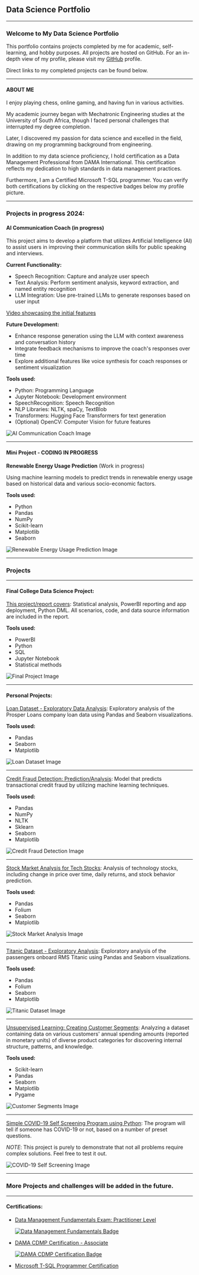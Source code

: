 ## Data Science Portfolio
---

### Welcome to My Data Science Portfolio

This portfolio contains projects completed by me for academic, self-learning, and hobby purposes. All projects are hosted on GitHub. For an in-depth view of my profile, please visit my [GitHub](https://github.com/JermaineV) profile.

Direct links to my completed projects can be found below.

---

#### ABOUT ME

I enjoy playing chess, online gaming, and having fun in various activities.

My academic journey began with Mechatronic Engineering studies at the University of South Africa, though I faced personal challenges that interrupted my degree completion.

Later, I discovered my passion for data science and excelled in the field, drawing on my programming background from engineering.

In addition to my data science proficiency, I hold certification as a Data Management Professional from DAMA International. This certification reflects my dedication to high standards in data management practices.

Furthermore, I am a Certified Microsoft T-SQL programmer. You can verify both certifications by clicking on the respective badges below my profile picture.

---

### Projects in progress 2024:

#### AI Communication Coach (in progress)

This project aims to develop a platform that utilizes Artificial Intelligence (AI) to assist users in improving their communication skills for public speaking and interviews.

**Current Functionality:**
- Speech Recognition: Capture and analyze user speech
- Text Analysis: Perform sentiment analysis, keyword extraction, and named entity recognition
- LLM Integration: Use pre-trained LLMs to generate responses based on user input

[Video showcasing the initial features](https://1drv.ms/v/s!AuRvf69NQWuRqGrrkG9EW8cE-o4z?e=Amhrcv)

**Future Development:**
- Enhance response generation using the LLM with context awareness and conversation history
- Integrate feedback mechanisms to improve the coach's responses over time
- Explore additional features like voice synthesis for coach responses or sentiment visualization

**Tools used:**
- Python: Programming Language
- Jupyter Notebook: Development environment
- SpeechRecognition: Speech Recognition
- NLP Libraries: NLTK, spaCy, TextBlob
- Transformers: Hugging Face Transformers for text generation
- (Optional) OpenCV: Computer Vision for future features

![AI Communication Coach Image](https://github.com/JermaineV/JermaineV.github.io/blob/9485850cfc3d0007e00998eb6b26f9225f5d1721/images/botpic.jpeg?raw=true)

---

#### Mini Project - CODING IN PROGRESS

**Renewable Energy Usage Prediction** (Work in progress)

Using machine learning models to predict trends in renewable energy usage based on historical data and various socio-economic factors.

**Tools used:** 
- Python
- Pandas
- NumPy
- Scikit-learn
- Matplotlib
- Seaborn

![Renewable Energy Usage Prediction Image](https://github.com/JermaineV/JermaineV.github.io/blob/6f8157c4bf93060da1c072700be8f41fa1cee3b4/images/energy1.jpeg?raw=true)

---

### Projects

---

#### Final College Data Science Project:

[This project/report covers](https://github.com/JermaineV/JermaineV.github.io/blob/d48fc08d8aa787c23c76c7c268fdecece66d38e4/projects/82554fad24fc8c51be8c00565dcc62beb5b86660.pdf): Statistical analysis, PowerBI reporting and app deployment, Python DML. All scenarios, code, and data source information are included in the report.

**Tools used:** 
- PowerBI
- Python
- SQL
- Jupyter Notebook
- Statistical methods

![Final Project Image](https://user-images.githubusercontent.com/78037138/198569998-ceca43ca-c7e4-43cd-90a1-750abdd02368.png)

---

#### Personal Projects:

[Loan Dataset - Exploratory Data Analysis](https://github.com/JermaineV/JermaineV.github.io/blob/64767819f9348fc10f7b66cb0078c57dcd89af55/projects/sub3/Part_I_exploration%20(2).ipynb): Exploratory analysis of the Prosper Loans company loan data using Pandas and Seaborn visualizations.

**Tools used:** 
- Pandas
- Seaborn
- Matplotlib

![Loan Dataset Image](https://github.com/JermaineV/JermaineV.github.io/blob/b39c14116b08ebfe8aaf89aa9d178012d8281f9d/images/267-2677308_loan-cartoon-loan-clipart-hd-png-download.png?raw=true)

---

[Credit Fraud Detection: Prediction/Analysis](https://github.com/JermaineV/JermaineV.github.io/blob/8a2abfaf8b460c895b00a8b8c990d91c0091e881/projects/credit_fraud_detection.ipynb.ipynb): Model that predicts transactional credit fraud by utilizing machine learning techniques.

**Tools used:** 
- Pandas
- NumPy
- NLTK
- Sklearn
- Seaborn
- Matplotlib

![Credit Fraud Detection Image](https://github.com/JermaineV/JermaineV.github.io/blob/8a2abfaf8b460c895b00a8b8c990d91c0091e881/images/money-bag-thief-eps-vector_csp35493988.jpg?raw=true)

---

[Stock Market Analysis for Tech Stocks](https://github.com/JermaineV/JermaineV.github.io/blob/3cd011d8c890535696b4f633a4922cc58227dcb5/projects/Stock%20Market%20Analysis/Stock%20Market%20Analysis%20for%20Tech%20Stocks.ipynb): Analysis of technology stocks, including change in price over time, daily returns, and stock behavior prediction.

**Tools used:** 
- Pandas
- Folium
- Seaborn
- Matplotlib

![Stock Market Analysis Image](https://github.com/JermaineV/JermaineV.github.io/blob/3cd011d8c890535696b4f633a4922cc58227dcb5/images/tiny-people-stock-traders-laptop-with-graph-chart-buy-sell-shares-stock-market-index-stockbroking-company-stock-exchange-data-concept_335657-1160.jpg?raw=true)

---

[Titanic Dataset - Exploratory Analysis](https://github.com/JermaineV/JermaineV.github.io/blob/6a4073a5f40449dcfef267ba95b3a2a8cb1891a6/projects/Titanic%20Dataset%20-%20Exploratory%20Analysis.ipynb): Exploratory analysis of the passengers onboard RMS Titanic using Pandas and Seaborn visualizations.

**Tools used:** 
- Pandas
- Folium
- Seaborn
- Matplotlib

![Titanic Dataset Image](https://github.com/JermaineV/JermaineV.github.io/blob/6a4073a5f40449dcfef267ba95b3a2a8cb1891a6/images/titanic-css-float-none-cartoon-browserling-webcomic.png?raw=true)

---

[Unsupervised Learning: Creating Customer Segments](https://github.com/JermaineV/JermaineV.github.io/blob/3cd011d8c890535696b4f633a4922cc58227dcb5/projects/Unsupervised%20Learning:%20Creating%20Customer%20Segments/customer_segments.ipynb): Analyzing a dataset containing data on various customers' annual spending amounts (reported in monetary units) of diverse product categories for discovering internal structure, patterns, and knowledge.

**Tools used:** 
- Scikit-learn
- Pandas
- Seaborn
- Matplotlib
- Pygame

![Customer Segments Image](https://github.com/JermaineV/JermaineV.github.io/blob/3cd011d8c890535696b4f633a4922cc58227dcb5/images/customer%20segmentation.jpg?raw=true)

---

[Simple COVID-19 Self Screening Program using Python](https://github.com/JermaineV/Simple-Covid-19-self-Screening-program/blob/18001a04702c88b76a80368f38af41207bd114bd/Simple_Covid_19_Screening_program.py): The program will tell if someone has COVID-19 or not, based on a number of preset questions.

*NOTE*: This project is purely to demonstrate that not all problems require complex solutions. Feel free to test it out.

![COVID-19 Self Screening Image](https://github.com/JermaineV/Simple-Covid-19-self-Screening-program/blob/18001a04702c88b76a80368f38af41207bd114bd/images/symptoms-covid-19-coronavirus-cartoon-style-infographic_1308-52033.jpg?raw=true)

---

### More Projects and challenges will be added in the future.

---

#### Certifications:

- [Data Management Fundamentals Exam: Practitioner Level](https://api.badgr.io/public/assertions/AoRMW571Q96NNfnl9nHnqA?identity__email=jvarnicker%40gmail.com)
  
  [![Data Management Fundamentals Badge](https://api.badgr.io/public/assertions/AoRMW571Q96NNfnl9nHnqA/image)](https://api.badgr.io/public/assertions/AoRMW571Q96NNfnl9nHnqA?identity__email=jvarnicker%40gmail.com)
  
- [DAMA CDMP Certification - Associate](https://api.badgr.io/public/assertions/A7p_wa4mRkyOGKNYP78Y8w?identity__email=jvarnicker%40gmail.com)

  [![DAMA CDMP Certification Badge](https://api.badgr.io/public/assertions/A7p_wa4mRkyOGKNYP78Y8w/image)](https://api.badgr.io/public/assertions/A7p_wa4mRkyOGKNYP78Y8w?identity__email=jvarnicker%40gmail.com)

- [Microsoft T-SQL Programmer Certification](https://www.credly.com/badges/b509cdcd-1d97-4ab1-8220-4e6a40f17179)
  
  <a href="https://www.credly.com/badges/b509cdcd-1d97-4ab1-8220-4e6a40f17179"><div data-iframe-width="150" data-iframe-height="270" data-share-badge-id="b509cdcd-1d97-4ab1-8220-4e6a40f17179" data-share-badge-host="https://www.credly.com"></div></a><script type="text/javascript" async src="//cdn.credly.com/assets/utilities/embed.js"></script>
